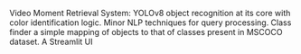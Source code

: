 Video Moment Retrieval System:
YOLOv8 object recognition at its core with color identification logic.
Minor NLP techniques for query processing.
Class finder a simple mapping of objects to that of classes present in MSCOCO dataset.
A Streamlit UI
